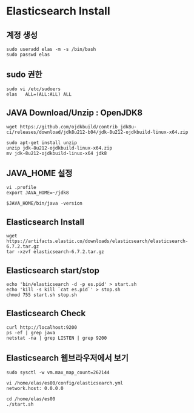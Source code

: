 # Elasticsearch Install

## 계정 생성

	sudo useradd elas -m -s /bin/bash
	sudo passwd elas

## sudo 권한

	sudo vi /etc/sudoers
	elas   ALL=(ALL:ALL) ALL
	
## JAVA Download/Unzip : OpenJDK8
	
	wget https://github.com/ojdkbuild/contrib_jdk8u-ci/releases/download/jdk8u212-b04/jdk-8u212-ojdkbuild-linux-x64.zip
	
	sudo apt-get install unzip
	unzip jdk-8u212-ojdkbuild-linux-x64.zip
	mv jdk-8u212-ojdkbuild-linux-x64 jdk8
	
## JAVA_HOME 설정

	vi .profile
	export JAVA_HOME=~/jdk8
	
	$JAVA_HOME/bin/java -version

## Elasticsearch Install

	wget https://artifacts.elastic.co/downloads/elasticsearch/elasticsearch-6.7.2.tar.gz
	tar -xzvf elasticsearch-6.7.2.tar.gz

## Elasticsearch start/stop

	echo 'bin/elasticsearch -d -p es.pid' > start.sh
	echo 'kill -s kill `cat es.pid`' > stop.sh
	chmod 755 start.sh stop.sh

## Elasticsearch Check

	curl http://localhost:9200
	ps -ef | grep java
	netstat -na | grep LISTEN | grep 9200
	
## Elasticsearch 웹브라우저에서 보기

	sudo sysctl -w vm.max_map_count=262144

	vi /home/elas/es00/config/elasticsearch.yml
	network.host: 0.0.0.0
	
	cd /home/elas/es00
	./start.sh
	
